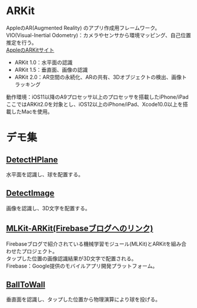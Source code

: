 # ARKit

AppleのAR(Augmented Reality) のアプリ作成用フレームワーク。  
VIO(Visual-Inertial Odometry)：カメラやセンサから環境マッピング、自己位置推定を行う。  
[AppleのARKitサイト](https://developer.apple.com/jp/arkit/)  

- ARKit 1.0：水平面の認識
- ARKit 1.5：垂直面、画像の認識
- ARKit 2.0：AR空間の永続化、ARの共有、3Dオブジェクトの検出、画像トラッキング

動作環境：iOS11以降のA9プロセッサ以上のプロセッサを搭載したiPhone/iPad  
ここではARKit2.0を対象とし、iOS12以上のiPhone/iPad、Xcode10.0以上を搭載したMacを使用。

# デモ集
## [DetectHPlane](./DetectHPlane)
水平面を認識し、球を配置する。

## [DetectImage](./DetectImage)
画像を認識し、3D文字を配置する。

## [MLKit-ARKit(Firebaseブログへのリンク)](https://firebase.googleblog.com/2018/12/see-how-ml-kit-and-arkit-play-together.html)
Firebaseブログで紹介されている機械学習モジュール(MLKit)とARKitを組み合わせたプロジェクト。  
タップした位置の画像認識結果が3D文字で配置される。  
Firebase：Google提供のモバイルアプリ開発プラットフォーム。

## [BallToWall](./BallToWall)
垂直面を認識し、タップした位置から物理演算により球を投げる。

